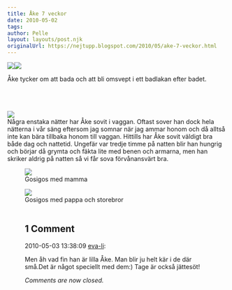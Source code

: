 ```yaml
---
title: Åke 7 veckor
date: 2010-05-02
tags: 	
author: Pelle
layout: layouts/post.njk
originalUrl: https://nejtupp.blogspot.com/2010/05/ake-7-veckor.html
---
```


<img src="../../../../img/Mer+bad-_MG_1194.jpg"><img src="../../../../img/Mer+bad-_MG_1204.jpg">
	<figcaption>Åke tycker om att bada och att bli omsvept i ett badlakan efter badet.</figcaption>
</figure><br><br><br><img src="../../../../img/Hemmakring-_MG_1147.jpg"><br>Några enstaka nätter har Åke sovit i vaggan. Oftast sover han dock hela nätterna i vår säng eftersom jag somnar när jag ammar honom och då alltså inte kan bära tillbaka honom till vaggan. Hittills har Åke sovit väldigt bra både dag och nattetid. Ungefär var tredje timme på natten blir han hungrig och börjar då grymta och fäkta lite med benen och armarna, men han skriker aldrig på natten så vi får sova förvånansvärt bra.<br>

<figure>
	<img src="../../../../img/Vid+badet-_MG_1091.jpg">
	<figcaption>Gosigos med mamma</figcaption>
</figure>

<figure>
	<img src="../../../../img/Hemmakring-_MG_1150.jpg">
	<figcaption></span>Gosigos med pappa och storebror</span><br></div><a onblur="try {parent.deselectBloggerImageGracefully();} catch(e) {}" href="http://3.bp.blogspot.com/_AnfpXCBUffo/S91-VnolMsI/AAAAAAAAApc/8wlynUmkj0E/s1600/Hemmakring-_MG_1150.jpg"><br></a>

<div class="comments">
	<div class="comments-header"><h2>1 Comment</h2></div>
	<div class="comments-body">
			<div class="comment" id="comment-8126643245437928621">
				<p class="comment-header">
					<date datetime="2010-05-03T13:38:09.590+02:00">2010-05-03 13:38:09</date> 
					<a href="undefined" rel="nofollow">eva-li</a>:
				</p>
				<div class="comment-content"><p>Men åh vad fin han är lilla Åke. Man blir ju helt kär i de där små.Det är något speciellt med dem:) Tage är också jättesöt!</p></div>
				<div class="comment-footer"></div>
			</div></div>
	<p class="comments-footer"><em>Comments are now closed.</em></p>
</div>